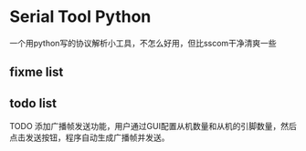 # Serial Tool Python

一个用python写的协议解析小工具，不怎么好用，但比sscom干净清爽一些


## fixme list

## todo list

TODO 添加广播帧发送功能，用户通过GUI配置从机数量和从机的引脚数量，然后点击发送按钮，程序自动生成广播帧并发送。